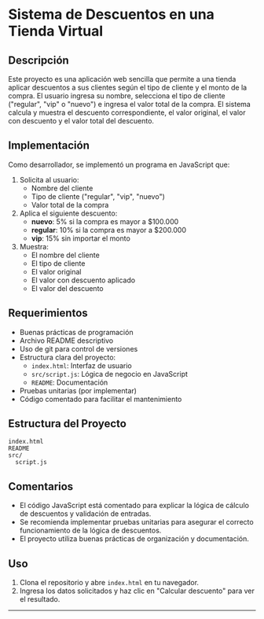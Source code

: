 # Sistema de Descuentos en una Tienda Virtual

## Descripción

Este proyecto es una aplicación web sencilla que permite a una tienda aplicar descuentos a sus clientes según el tipo de cliente y el monto de la compra. El usuario ingresa su nombre, selecciona el tipo de cliente ("regular", "vip" o "nuevo") e ingresa el valor total de la compra. El sistema calcula y muestra el descuento correspondiente, el valor original, el valor con descuento y el valor total del descuento.

## Implementación

Como desarrollador, se implementó un programa en JavaScript que:

1. Solicita al usuario:
   - Nombre del cliente
   - Tipo de cliente ("regular", "vip", "nuevo")
   - Valor total de la compra
2. Aplica el siguiente descuento:
   - **nuevo**: 5% si la compra es mayor a $100.000
   - **regular**: 10% si la compra es mayor a $200.000
   - **vip**: 15% sin importar el monto
3. Muestra:
   - El nombre del cliente
   - El tipo de cliente
   - El valor original
   - El valor con descuento aplicado
   - El valor del descuento

## Requerimientos

- Buenas prácticas de programación
- Archivo README descriptivo
- Uso de git para control de versiones
- Estructura clara del proyecto:
  - `index.html`: Interfaz de usuario
  - `src/script.js`: Lógica de negocio en JavaScript
  - `README`: Documentación
- Pruebas unitarias (por implementar)
- Código comentado para facilitar el mantenimiento

## Estructura del Proyecto

```plaintext
index.html
README
src/
  script.js
```

## Comentarios

- El código JavaScript está comentado para explicar la lógica de cálculo de descuentos y validación de entradas.
- Se recomienda implementar pruebas unitarias para asegurar el correcto funcionamiento de la lógica de descuentos.
- El proyecto utiliza buenas prácticas de organización y documentación.

## Uso

1. Clona el repositorio y abre `index.html` en tu navegador.
2. Ingresa los datos solicitados y haz clic en "Calcular descuento" para ver el resultado.

---
